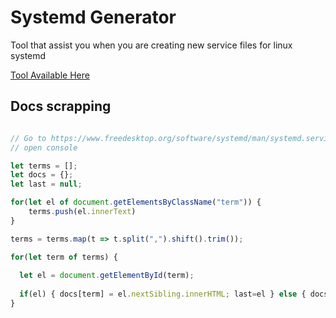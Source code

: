 # Systemd Generator

Tool that assist you when you are creating new service files for linux systemd

[Tool Available Here](https://mubdiur.github.io/systemd-service-file-generator)

## Docs scrapping

````js

// Go to https://www.freedesktop.org/software/systemd/man/systemd.service.html
// open console

let terms = [];
let docs = {};
let last = null;

for(let el of document.getElementsByClassName("term")) {
    terms.push(el.innerText)
}

terms = terms.map(t => t.split(",").shift().trim());

for(let term of terms) {
  
  let el = document.getElementById(term);
  
  if(el) { docs[term] = el.nextSibling.innerHTML; last=el } else { docs[term] = last.nextSibling.innerHTML; }
}


````
